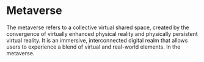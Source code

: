# Metaverse
The metaverse refers to a collective virtual shared space, created by the convergence of virtually enhanced physical reality and physically persistent virtual reality. It is an immersive, interconnected digital realm that allows users to experience a blend of virtual and real-world elements. In the metaverse.
